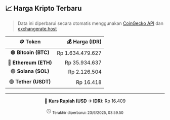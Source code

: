 

<!-- HARGA_KRIPTO -->
## 📈 Harga Kripto Terbaru

> Data ini diperbarui secara otomatis menggunakan [CoinGecko API](https://www.coingecko.com/) dan [exchangerate.host](https://exchangerate.host/)

<div align="center">

| 🪙 Token | 💰 Harga (IDR) |
|:------:|---------------:|
| 🟠 **Bitcoin (BTC)**   | Rp 1.634.479.627 |
| 🔵 **Ethereum (ETH)**  | Rp 35.934.637 |
| 🟣 **Solana (SOL)**    | Rp 2.126.504 |
| 🟢 **Tether (USDT)**   | Rp 16.418 |

---

💱 **Kurs Rupiah (USD → IDR)**: Rp 16.409

🕒 <sub>Terakhir diperbarui: 23/6/2025, 03.59.50</sub>

</div>
<!-- /HARGA_KRIPTO -->
